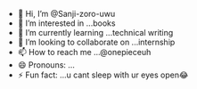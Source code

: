 - 👋 Hi, I’m @Sanji-zoro-uwu
- 👀 I’m interested in ...books
- 🌱 I’m currently learning ...technical writing 
- 💞️ I’m looking to collaborate on ...internship 
- 📫 How to reach me ...@onepieceuh
- 😄 Pronouns: ...
- ⚡ Fun fact: ...u cant sleep with ur eyes open😂

<!---
Sanji-zoro-uwu/Sanji-zoro-uwu is a ✨ special ✨ repository because its `README.md` (this file) appears on your GitHub profile.
You can click the Preview link to take a look at your changes.
--->
